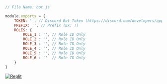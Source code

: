 ```js
// File Name: bot.js

module.exports = {
    TOKEN: '', // Discord Bot Token (https://discord.com/developers/applications/)
    PREFIX: '', // Prefix (Ex: !)
    ROLES: {
        ROLE_1 : '', // Role ID Only
        ROLE_2 : '', // Role ID Only
        ROLE_3 : '', // Role ID Only 
        ROLE_4 : '', // Role ID Only
        ROLE_5 : '', // Role ID Only
        ROLE_6 : ''  // Role ID Only
    }
}
```

<a href='https://replit.com/github/ArbawiStudio/Button-Role' target="_blank"><img alt='Replit' src='https://img.shields.io/badge/Replit-100000?style=for-the-badge&logo=Replit&logoColor=000000&labelColor=FFFFFF&color=FFFFFF'/></a>
